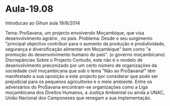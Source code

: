 Aula-19.08
==========

Introducao ao Gihun aula 19/8/2014

Tema: 
ProSavana, um projecto envolvendo Moçambique,  que visa desenvolvimento agrário , no país. 
Problema: Desde o seu surgimento "principal objectivo contribuir para o aumento da produção e produtividade, segurança e diversificação alimentar em Moçambique" bem como "a promoção do desenvolvimento humano do país".  (o governo moçambicano)  
Discrepâncias Sobre o Projecto
Contudo, este não é o modelo de desenvolvimento preconizado por um certo número de organizações da sociedade civil moçambicana que sob o lema "Não ao ProSavana!" têm manifestado a sua oposição a este projecto por considerar que pode ser prejudicial para os pequenos agricultores e o meio ambiente. Entre os adversários do ProSavana encontram-se organizações como a Liga moçambicana dos Direitos Humanos, a Justiça Ambiental ou ainda a UNAC, União Nacional dos Camponeses que renegam a sua implementação.

